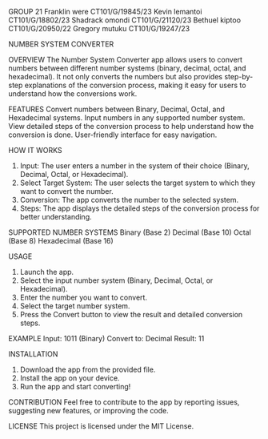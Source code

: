 GROUP 21
Franklin were   CT101/G/19845/23
Kevin lemantoi  CT101/G/18802/23
Shadrack omondi CT101/G/21120/23
Bethuel kiptoo  CT101/G/20950/22
Gregory mutuku  CT101/G/19247/23


NUMBER SYSTEM CONVERTER

OVERVIEW
The Number System Converter app allows users to convert numbers between different number systems (binary, decimal, octal, and hexadecimal). It not only converts the numbers but also provides step-by-step explanations of the conversion process, making it easy for users to understand how the conversions work.

FEATURES
Convert numbers between Binary, Decimal, Octal, and Hexadecimal systems.
Input numbers in any supported number system.
View detailed steps of the conversion process to help understand how the conversion is done.
User-friendly interface for easy navigation.


HOW IT WORKS
1. Input: The user enters a number in the system of their choice (Binary, Decimal, Octal, or Hexadecimal).
2. Select Target System: The user selects the target system to which they want to convert the number.
3. Conversion: The app converts the number to the selected system.
4. Steps: The app displays the detailed steps of the conversion process for better understanding.

SUPPORTED NUMBER SYSTEMS
Binary (Base 2)
Decimal (Base 10)
Octal (Base 8)
Hexadecimal (Base 16)


USAGE
1. Launch the app.
2. Select the input number system (Binary, Decimal, Octal, or Hexadecimal).
3. Enter the number you want to convert.
4. Select the target number system.
5. Press the Convert button to view the result and detailed conversion steps.


EXAMPLE
Input: 1011 (Binary)
Convert to: Decimal
Result: 11

INSTALLATION
1. Download the app from the provided file.
2. Install the app on your device.
3. Run the app and start converting!


CONTRIBUTION
Feel free to contribute to the app by reporting issues, suggesting new features, or improving the code.

LICENSE
This project is licensed under the MIT License.

